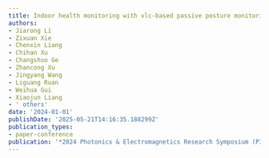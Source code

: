 ```yaml
---
title: Indoor health monitoring with vlc-based passive posture monitoring
authors:
- Jiarong Li
- Zixuan Xie
- Chenxin Liang
- Chihan Xu
- Changshuo Ge
- Zhancong Xu
- Jingyang Wang
- Liguang Ruan
- Weihua Gui
- Xiaojun Liang
- ' others'
date: '2024-01-01'
publishDate: '2025-05-21T14:16:35.188299Z'
publication_types:
- paper-conference
publication: '*2024 Photonics & Electromagnetics Research Symposium (PIERS)*'
---
```

